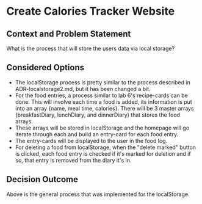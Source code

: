 # Create Calories Tracker Website

## Context and Problem Statement
What is the process that will store the users data via local storage? 

## Considered Options
* The localStorage process is pretty similar to the process described in ADR-localstorage2.md, but it has been changed a bit.
* For the food entries, a process similar to lab 6's recipe-cards can be done. This will involve each time a food is added, its information is put into an array {name, meal time, calories}. There will be 3 master arrays (breakfastDiary, lunchDiary, and dinnerDiary) that stores the food arrays.
* These arrays will be stored in localStorage and the homepage will go iterate through each and build an entry-card for each food entry. 
* The entry-cards will be displayed to the user in the food log.
* For deleting a food from localStorage, when the "delete marked" button is clicked, each food entry is checked if it's marked for deletion and if so, that entry is removed from the diary it's in.

## Decision Outcome

Above is the general process that was implemented for the localStorage.
